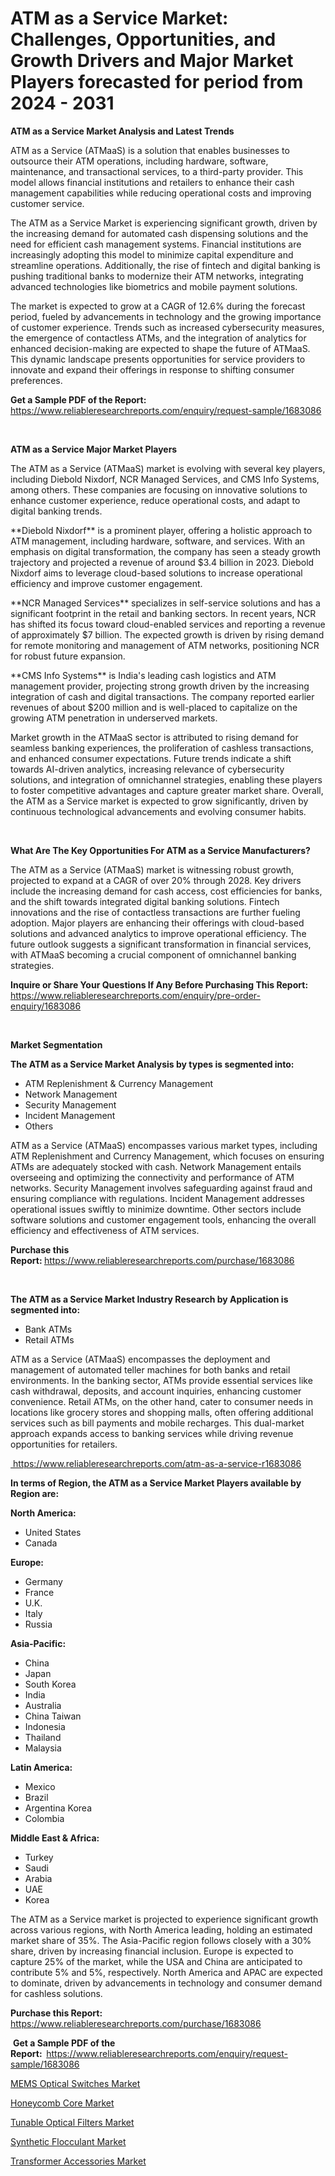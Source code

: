 <p><h1>ATM as a Service Market: Challenges, Opportunities, and Growth Drivers and Major Market Players forecasted for period from 2024 - 2031</h1></p><p><strong>ATM as a Service Market Analysis and Latest Trends</strong></p>
<p><p>ATM as a Service (ATMaaS) is a solution that enables businesses to outsource their ATM operations, including hardware, software, maintenance, and transactional services, to a third-party provider. This model allows financial institutions and retailers to enhance their cash management capabilities while reducing operational costs and improving customer service. </p><p>The ATM as a Service Market is experiencing significant growth, driven by the increasing demand for automated cash dispensing solutions and the need for efficient cash management systems. Financial institutions are increasingly adopting this model to minimize capital expenditure and streamline operations. Additionally, the rise of fintech and digital banking is pushing traditional banks to modernize their ATM networks, integrating advanced technologies like biometrics and mobile payment solutions. </p><p>The market is expected to grow at a CAGR of 12.6% during the forecast period, fueled by advancements in technology and the growing importance of customer experience. Trends such as increased cybersecurity measures, the emergence of contactless ATMs, and the integration of analytics for enhanced decision-making are expected to shape the future of ATMaaS. This dynamic landscape presents opportunities for service providers to innovate and expand their offerings in response to shifting consumer preferences.</p></p>
<p><strong>Get a Sample PDF of the Report:&nbsp;</strong> <a href="https://www.reliableresearchreports.com/enquiry/request-sample/1683086?utm_campaign=16&utm_medium=2&utm_source=Github&utm_content=ia&utm_term=15102024&utm_id=atm-as-a-service">https://www.reliableresearchreports.com/enquiry/request-sample/1683086</a></p>
<p>&nbsp;</p>
<p><strong>ATM as a Service Major Market Players</strong></p>
<p><p>The ATM as a Service (ATMaaS) market is evolving with several key players, including Diebold Nixdorf, NCR Managed Services, and CMS Info Systems, among others. These companies are focusing on innovative solutions to enhance customer experience, reduce operational costs, and adapt to digital banking trends.</p><p>**Diebold Nixdorf** is a prominent player, offering a holistic approach to ATM management, including hardware, software, and services. With an emphasis on digital transformation, the company has seen a steady growth trajectory and projected a revenue of around $3.4 billion in 2023. Diebold Nixdorf aims to leverage cloud-based solutions to increase operational efficiency and improve customer engagement.</p><p>**NCR Managed Services** specializes in self-service solutions and has a significant footprint in the retail and banking sectors. In recent years, NCR has shifted its focus toward cloud-enabled services and reporting a revenue of approximately $7 billion. The expected growth is driven by rising demand for remote monitoring and management of ATM networks, positioning NCR for robust future expansion.</p><p>**CMS Info Systems** is India's leading cash logistics and ATM management provider, projecting strong growth driven by the increasing integration of cash and digital transactions. The company reported earlier revenues of about $200 million and is well-placed to capitalize on the growing ATM penetration in underserved markets.</p><p>Market growth in the ATMaaS sector is attributed to rising demand for seamless banking experiences, the proliferation of cashless transactions, and enhanced consumer expectations. Future trends indicate a shift towards AI-driven analytics, increasing relevance of cybersecurity solutions, and integration of omnichannel strategies, enabling these players to foster competitive advantages and capture greater market share. Overall, the ATM as a Service market is expected to grow significantly, driven by continuous technological advancements and evolving consumer habits.</p></p>
<p>&nbsp;</p>
<p><strong>What Are The Key Opportunities For ATM as a Service Manufacturers?</strong></p>
<p><p>The ATM as a Service (ATMaaS) market is witnessing robust growth, projected to expand at a CAGR of over 20% through 2028. Key drivers include the increasing demand for cash access, cost efficiencies for banks, and the shift towards integrated digital banking solutions. Fintech innovations and the rise of contactless transactions are further fueling adoption. Major players are enhancing their offerings with cloud-based solutions and advanced analytics to improve operational efficiency. The future outlook suggests a significant transformation in financial services, with ATMaaS becoming a crucial component of omnichannel banking strategies.</p></p>
<p><strong>Inquire or Share Your Questions If Any Before Purchasing This Report:</strong> <a href="https://www.reliableresearchreports.com/enquiry/pre-order-enquiry/1683086?utm_campaign=16&utm_medium=2&utm_source=Github&utm_content=ia&utm_term=15102024&utm_id=atm-as-a-service">https://www.reliableresearchreports.com/enquiry/pre-order-enquiry/1683086</a></p>
<p>&nbsp;</p>
<p><strong>Market Segmentation</strong></p>
<p><strong>The ATM as a Service Market Analysis by types is segmented into:</strong></p>
<p><ul><li>ATM Replenishment & Currency Management</li><li>Network Management</li><li>Security Management</li><li>Incident Management</li><li>Others</li></ul></p>
<p><p>ATM as a Service (ATMaaS) encompasses various market types, including ATM Replenishment and Currency Management, which focuses on ensuring ATMs are adequately stocked with cash. Network Management entails overseeing and optimizing the connectivity and performance of ATM networks. Security Management involves safeguarding against fraud and ensuring compliance with regulations. Incident Management addresses operational issues swiftly to minimize downtime. Other sectors include software solutions and customer engagement tools, enhancing the overall efficiency and effectiveness of ATM services.</p></p>
<p><strong>Purchase this Report:&nbsp;</strong><a href="https://www.reliableresearchreports.com/purchase/1683086?utm_campaign=16&utm_medium=2&utm_source=Github&utm_content=ia&utm_term=15102024&utm_id=atm-as-a-service">https://www.reliableresearchreports.com/purchase/1683086</a></p>
<p>&nbsp;</p>
<p><strong>The ATM as a Service Market Industry Research by Application is segmented into:</strong></p>
<p><ul><li>Bank ATMs</li><li>Retail ATMs</li></ul></p>
<p><p>ATM as a Service (ATMaaS) encompasses the deployment and management of automated teller machines for both banks and retail environments. In the banking sector, ATMs provide essential services like cash withdrawal, deposits, and account inquiries, enhancing customer convenience. Retail ATMs, on the other hand, cater to consumer needs in locations like grocery stores and shopping malls, often offering additional services such as bill payments and mobile recharges. This dual-market approach expands access to banking services while driving revenue opportunities for retailers.</p></p>
<p><a href="https://www.reliableresearchreports.com/atm-as-a-service-r1683086?utm_campaign=16&utm_medium=2&utm_source=Github&utm_content=ia&utm_term=15102024&utm_id=atm-as-a-service">&nbsp;https://www.reliableresearchreports.com/atm-as-a-service-r1683086</a></p>
<p><strong>In terms of Region, the ATM as a Service Market Players available by Region are:</strong></p>
<p>
    <p> <strong> North America: </strong>
        <ul>
            <li>United States</li>
            <li>Canada</li>
        </ul>
        </p> 
    <p> <strong> Europe: </strong>
        <ul>
            <li>Germany</li>
            <li>France</li>
            <li>U.K.</li>
            <li>Italy</li>
            <li>Russia</li>
        </ul>
        </p> 
    <p> <strong> Asia-Pacific: </strong>
        <ul>
            <li>China</li>
            <li>Japan</li>
            <li>South Korea</li>
            <li>India</li>
            <li>Australia</li>
            <li>China Taiwan</li>
            <li>Indonesia</li>
            <li>Thailand</li>
            <li>Malaysia</li>
        </ul>
        </p> 
    <p> <strong> Latin America: </strong>
        <ul>
            <li>Mexico</li>
            <li>Brazil</li>
            <li>Argentina Korea</li>
            <li>Colombia</li>
        </ul>
        </p> 
    <p> <strong> Middle East & Africa: </strong>
        <ul>
            <li>Turkey</li>
            <li>Saudi</li>
            <li>Arabia</li>
            <li>UAE</li>
            <li>Korea</li>
        </ul>
    </p>
    </p>
<p><p>The ATM as a Service market is projected to experience significant growth across various regions, with North America leading, holding an estimated market share of 35%. The Asia-Pacific region follows closely with a 30% share, driven by increasing financial inclusion. Europe is expected to capture 25% of the market, while the USA and China are anticipated to contribute 5% and 5%, respectively. North America and APAC are expected to dominate, driven by advancements in technology and consumer demand for cashless solutions.</p></p>
<p><strong>Purchase this Report: </strong><a href="https://www.reliableresearchreports.com/purchase/1683086?utm_campaign=16&utm_medium=2&utm_source=Github&utm_content=ia&utm_term=15102024&utm_id=atm-as-a-service">https://www.reliableresearchreports.com/purchase/1683086</a></p>
<p>&nbsp;<strong>Get a Sample PDF of the Report:&nbsp;&nbsp;</strong><a href="https://www.reliableresearchreports.com/enquiry/request-sample/1683086?utm_campaign=16&utm_medium=2&utm_source=Github&utm_content=ia&utm_term=15102024&utm_id=atm-as-a-service">https://www.reliableresearchreports.com/enquiry/request-sample/1683086</a></p>
<p><strong></strong></p>
<p><p><a href="https://github.com/boringzqthorperec/Market-Research-Report-List-1/blob/main/mems-optical-switches-market.md?utm_campaign=16&utm_medium=2&utm_source=Github&utm_content=ia&utm_term=15102024&utm_id=atm-as-a-service">MEMS Optical Switches Market</a></p><p><a href="https://www.linkedin.com/pulse/honeycomb-core-market-overview-regional-outlook-competitive-y4kec?utm_campaign=16&utm_medium=2&utm_source=Github&utm_content=ia&utm_term=15102024&utm_id=atm-as-a-service">Honeycomb Core Market</a></p><p><a href="https://github.com/cecilahoi7/Market-Research-Report-List-1/blob/main/tunable-optical-filters-market.md?utm_campaign=16&utm_medium=2&utm_source=Github&utm_content=ia&utm_term=15102024&utm_id=atm-as-a-service">Tunable Optical Filters Market</a></p><p><a href="https://www.linkedin.com/pulse/synthetic-flocculant-revenue-growth-report-2024-2031-msw2c?utm_campaign=16&utm_medium=2&utm_source=Github&utm_content=ia&utm_term=15102024&utm_id=atm-as-a-service">Synthetic Flocculant Market</a></p><p><a href="https://issuu.com/reportprime-2/docs/transformer-accessories-market-size_05ca3dc7e7d977?utm_campaign=16&utm_medium=2&utm_source=Github&utm_content=ia&utm_term=15102024&utm_id=atm-as-a-service">Transformer Accessories Market</a></p></p>